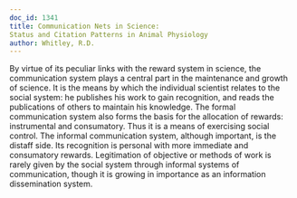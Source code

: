 ```yaml
---
doc_id: 1341
title: Communication Nets in Science:
Status and Citation Patterns in Animal Physiology
author: Whitley, R.D.
---
```


By virtue of its peculiar links with the reward system in science,
the communication system plays a central part in the maintenance 
and growth of science.  It is the means by which the individual
scientist relates to the social system:  he publishes his work to
gain recognition, and reads the publications of others to maintain his
knowledge.  The formal communication system also forms the basis for 
the allocation of rewards: instrumental and consumatory.  Thus it is
a means of exercising social control.
    The informal communication system, although important, is the distaff
side.  Its recognition is personal with more immediate and consumatory
rewards.  Legitimation of objective or methods of work is rarely given by
the social system through informal systems of communication, though it is
growing in importance as an information dissemination system.